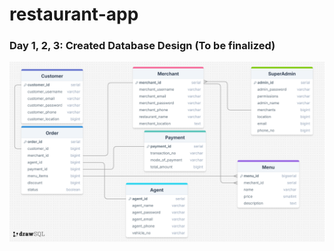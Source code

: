 # restaurant-app <br>
### Day 1, 2, 3: Created Database Design (To be finalized)
![Restaurant Design](./Database_design/Restaurant_Database_Design.png)